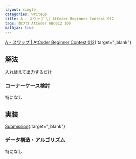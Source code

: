 ```yaml
---
layout: single
categories: writeup
title: A - スワップ \| AtCoder Beginner Contest 012
tags: 競プロ AtCoder ABC012 100
mathjax: true
---
```


[A - スワップ \| AtCoder Beginner Contest 012](https://beta.atcoder.jp/contests/abc012/tasks/abc012_1){:target="_blank"}

## 解法
入れ替えて出力するだけ
### コーナーケース検討
特になし
## 実装
[Submission](https://abc104.contest.atcoder.jp/submissions/2977590){:target="_blank"}

### データ構造・アルゴリズム
特になし